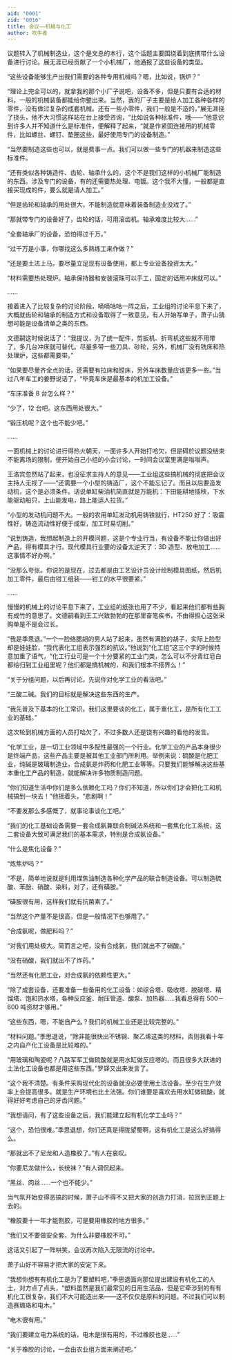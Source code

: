 ```yaml
---
aid: "0001"
zid: "0016"
title: 会议——机械与化工
author: 吹牛者
---
```


议题转入了机械制造业，这个是文总的本行，这个话题主要围绕着到底携带什么设备进行讨论。展无涯已经贡献了一个小机械厂，他通报了这些设备的类型。

“这些设备能够生产出我们需要的各种专用机械吗？嗯，比如说，锅炉？”

“理论上完全可以的，就拿我的那个小厂子说吧，设备不多，但是只要有合适的材料，一般的机械装备都能给你整出来。当然，我的厂子主要是给人加工各种各样的零件，没有做过复杂的成套机械。还有一些小零件，我们一般是不造的，”展无涯挠了挠头，他不大习惯这样站在台上接受咨询，“比如说各种标准件，哦——”他意识到许多人并不知道什么是标准件，便解释了起来，“就是作紧固连接用的机械零件，比如螺丝、螺钉、垫圈这些，最好使用专门的设备制造。”

“当然要制造这些也可以，就是费事一点。我们可以做一些专门的机器来制造这些标准件。

“还有类似各种铸造件、齿轮、轴承什么的，这个不是我们这样的小机械厂能制造的东西。涉及专门的设备，有的还需要热处理、电镀。这个我不大懂，一般都是直接买现成的件，要么就是请人加工。”

“但是齿轮和轴承的用处很大，不能制造就意味着装备制造业没戏了。”

“那就带专门的设备好了，齿轮的话，可用滚齿机。轴承难度比较大……”

“全套轴承厂的设备，恐怕得过千万。”

“过千万是小事，你哪找这么多熟练工来作做？”

“还是要土法上马。要尽量立足现有设备使用，都上专业设备投资太大。”

“材料需要热处理炉。轴承保持器和安装滚珠可以手工，固定的话用冲床就可以。”

……

接着进入了比较复杂的讨论阶段，嘀嘀咕咕一阵之后，工业组的讨论平息下来了，大概就齿轮和轴承的制造方式和设备取得了一致意见，有人开始写单子，萧子山猜想可能是设备清单之类的东西。

文德嗣这时候说话了：“我提议，为了统一配件，剪扳机、折弯机这些就不用带了，多几台冲床就可替代。尽量多带一些刀具、砂轮，另外，机械厂没有铣床和热处理炉，这些都需要带。”

“如果要尽量齐全点的话，还需要有拉床和镗床，另外车床数量应该更多一些。”当过八年车工的姜野说话了，“毕竟车床是最基本的机加工设备。”

“车床准备 8 台怎么样？”

“少了，12 台吧。这东西用处很大。”

“锻压机呢？这个也不能少吧。”

……

一面机械上的讨论进行得热火朝天，一面许多人开始打哈欠，但是碍於议题没结束不能离场的限制，便开始自己小组的小会讨论，一时间会议室里满是嗡嗡声。

王洛宾忽然站了起来，也没征求主持人的意见——工业组这些搞机械的彻底把会议主持人无视了——“还需要一个小型的铸造厂，这个不能忘记了。而且以后要造发动机，这个是必须条件。话说单缸柴油机简直就是万能机：下田能耕地插秧，下水能驱动船只，上山能发电，路上能运人拉货。”

“小型的发动机问题不大。一般的农用单缸发动机用铸铁就行，HT250 好了：吸震性好，铸造流动性好便于成型，加工时易切削。”

“说到铸造，我想起制造上的开模问题，这是个专业行当，有设备不能让你做出好产品，得有模具才行。现代模具行业要的设备太逆天了：3D 造型、放电加工……这事情不好办啊。”

“没那么夸张。你说的是现在，过去都是由工艺设计员设计绘制模具图纸，然后机加工零件，最后由钳工组装——钳工的水平很要紧。”

……

慢慢的机械上的讨论平息下来了，工业组的纸张也用了不少，看起来他们都有些胸有成竹的意思了。文德嗣看到王工兴致勃勃的在那里奋笔疾书，不由得担心这张采购单是不是会过长。

“我是季思退。”一个一脸络腮胡的男人站了起来，虽然有满脸的胡子，实际上脸型却是娃娃脸，“我代表化工组表示强烈的抗议。”他说到“化工组”这三个字的时候特意加重了语气，“化工行业可是一个十分要紧的工业门类，怎么可以不分青红皂白都给归到工业组里呢？他们都是搞机械的，和我们根本不搭界么！”

“关于分组问题，以后再讨论，先说你对化学工业的看法吧。”

“三酸二碱。我们的目标就是解决这些东西的生产。

“我先普及下基本的化工常识。我们这里要谈的化工，属于重化工，是所有化工工业的基础。”

这次轮到机械方面的人员打哈欠了，不过多数人还是饶有兴趣的看他的发言。

“化学工业，是一切工业领域中多配性最强的一个行业。化学工业的产品本身很少是终端产品，这些产品主要是被其他工业部门所利用。举例来说：硫酸是化肥工业，纯碱是玻璃制造业，合成氨是炸药和化肥工业等等。只要我们能够解决这些基本重化工产品的制造，就能解决许多物质制造问题。

“你们知道生活中你们是多么依赖化工吗？你们不知道，所以你们才会把化工和机械搞到一块去！”他摇着头，“悲剧啊！”

“不要发那么多感慨了，就事论事谈化工吧。”

“我们的化工基础设备需要一套合成氨兼联合制碱法系统和一套焦化化工系统，这二套设备大致可满足我们的基本需求，特别是合成氨设备。”

“什么是焦化设备？”

“炼焦炉吗？”

“不是，简单地说就是利用煤焦油制造各种化学产品的联合制造设备。可以制造硫酸、苯酚、硝酸、染料，对了，还有磺胺。”

“磺胺很有用，这样我们就有抗菌素了。”

“当然这个产量不是很高，但是一般情况下也够用了。”

“合成氨呢，做肥料吗？”

“对我们用处极大。简而言之吧，没有合成氨，我们就出不了硝酸。”

“没有硝酸，我们就出不了炸药。”

“当然还有化肥工业，对合成氨的依赖性更大。”

“除了成套设备，还要准备一些备用的化工设备：如综合塔、吸收塔、脱碳塔、精馏塔、饱和热水塔，各种反应釜、耐压管道、酸泵、加热器……我看总得有 500－600 吨资材才够用。”

“这些东西，嗯，不能自产么？我们的机械工业还是比较完整的。”

“材料问题。”季思退说，“除非能很快出不锈钢、聚乙烯这类的材料，否则我看十年之内自产化工设备是比较难的。”

“用玻璃和陶瓷呢？八路军军工做硫酸就是用水缸做反应塔的。而且很多大跃进的土法化工设备也都是用这些东西。”罗铎又出来发言了。

“这个我不清楚。有条件采购现代化的设备就没必要使用土法设备。至少在生产效率上会提高很多。就是生产环境也比土法强。你们谁要是喜欢去用水缸做硫酸，就得好好考虑自己的牙齿问题。”

“我想请问，有了这些设备之后，我们能建立起有机化学工业吗？”

“这个，恐怕很难。”季思退想，你们还真是得陇望蜀啊，这有机化工是这么好搞得么。

“那就出不了尼龙和人造橡胶了。”有人在哀叹。

“你要尼龙做什么，长统袜？”有人调侃起来。

“黑丝、肉丝……一个也不能少。”

当气氛开始变得恶搞的时候，萧子山不得不又把大家的创造力打消，拉回到正题上去的。

“橡胶要十一年才能割胶，可是要用橡胶的地方很多。”

“我们又不要做安全套，为什么非要橡胶不可。”

这话又引起了一阵哄笑，会议再次陷入无限流的讨论中。

萧子山好不容易才把大家的安定下来。

“我想你想有有机化工是为了要塑料吧，”季思退面向那位提出建设有机化工的人士，对方点了点头，“塑料虽然是我们最常见的日用生活品，但是它牵涉到的有有机化工很复杂，我们不大可能造出来——这不仅仅是原料的问题。不过我们可以制造赛璐珞和电木。”

“电木很有用。”

“我们要建立电力系统的话，电木是很有用的，不过橡胶也是……”

“关于橡胶的讨论，一会由农业组方面来阐述吧。”
